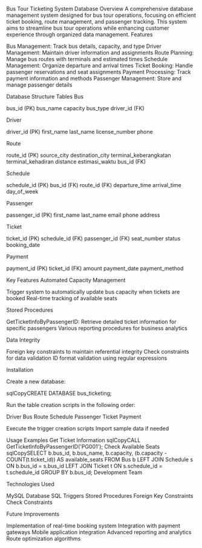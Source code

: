Bus Tour Ticketing System Database
Overview
A comprehensive database management system designed for bus tour operations, focusing on efficient ticket booking, route management, and passenger tracking. This system aims to streamline bus tour operations while enhancing customer experience through organized data management.
Features

Bus Management: Track bus details, capacity, and type
Driver Management: Maintain driver information and assignments
Route Planning: Manage bus routes with terminals and estimated times
Schedule Management: Organize departure and arrival times
Ticket Booking: Handle passenger reservations and seat assignments
Payment Processing: Track payment information and methods
Passenger Management: Store and manage passenger details

Database Structure
Tables
Bus

bus_id (PK)
bus_name
capacity
bus_type
driver_id (FK)


Driver

driver_id (PK)
first_name
last_name
license_number
phone


Route

route_id (PK)
source_city
destination_city
terminal_keberangkatan
terminal_kehadiran
distance
estimasi_waktu
bus_id (FK)


Schedule

schedule_id (PK)
bus_id (FK)
route_id (FK)
departure_time
arrival_time
day_of_week


Passenger

passenger_id (PK)
first_name
last_name
email
phone
address


Ticket

ticket_id (PK)
schedule_id (FK)
passenger_id (FK)
seat_number
status
booking_date


Payment

payment_id (PK)
ticket_id (FK)
amount
payment_date
payment_method



Key Features
Automated Capacity Management

Trigger system to automatically update bus capacity when tickets are booked
Real-time tracking of available seats

Stored Procedures

GetTicketInfoByPassengerID: Retrieve detailed ticket information for specific passengers
Various reporting procedures for business analytics

Data Integrity

Foreign key constraints to maintain referential integrity
Check constraints for data validation
ID format validation using regular expressions

Installation

Create a new database:

sqlCopyCREATE DATABASE bus_ticketing;

Run the table creation scripts in the following order:

Driver
Bus
Route
Schedule
Passenger
Ticket
Payment


Execute the trigger creation scripts
Import sample data if needed

Usage Examples
Get Ticket Information
sqlCopyCALL GetTicketInfoByPassengerID('PG001');
Check Available Seats
sqlCopySELECT b.bus_id, b.bus_name, b.capacity, 
       (b.capacity - COUNT(t.ticket_id)) AS available_seats
FROM Bus b
LEFT JOIN Schedule s ON b.bus_id = s.bus_id
LEFT JOIN Ticket t ON s.schedule_id = t.schedule_id
GROUP BY b.bus_id;
Development Team

Technologies Used

MySQL Database
SQL Triggers
Stored Procedures
Foreign Key Constraints
Check Constraints

Future Improvements

Implementation of real-time booking system
Integration with payment gateways
Mobile application integration
Advanced reporting and analytics
Route optimization algorithms
